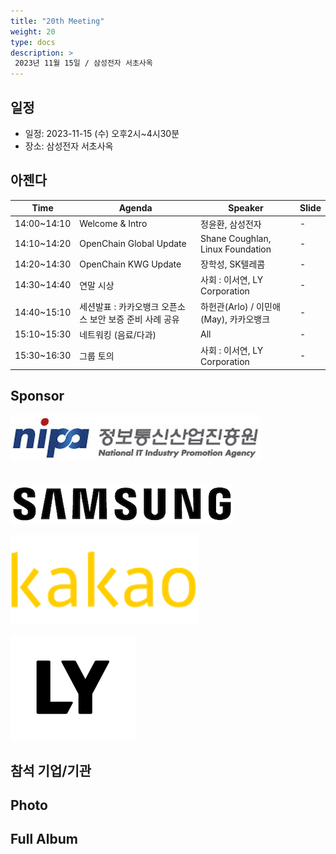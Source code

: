 ```yaml
---
title: "20th Meeting"
weight: 20
type: docs
description: >
 2023년 11월 15일 / 삼성전자 서초사옥
---
```


## 일정

* 일정: 2023-11-15 (수) 오후2시~4시30분
* 장소: 삼성전자 서초사옥

## 아젠다

| Time | Agenda           | Speaker | Slide |
|----|-----------------|------|------|
| 14:00~14:10 | Welcome & Intro | 정윤환, 삼성전자 |  -  |
| 14:10~14:20 | OpenChain Global Update  | 	Shane Coughlan, Linux Foundation | - |
| 14:20~14:30 | OpenChain KWG Update  | 장학성, SK텔레콤 | -  |
| 14:30~14:40 | 연말 시상 | 사회 : 이서연, LY Corporation |  -  |
| 14:40~15:10 | 세션발표 : 카카오뱅크 오픈소스 보안 보증 준비 사례 공유  | 하헌관(Arlo) / 이민애(May), 카카오뱅크 | -  |
| 15:10~15:30 | 네트워킹 (음료/다과)  | All | -  |
| 15:30~16:30 | 그룹 토의 | 사회 : 이서연, LY Corporation |  -  |

## Sponsor

![](nipg-logo.png)
<br>
<br>
<br>
![](samsung.png)

![](kakao.png)

![](line.png)

## 참석 기업/기관


## Photo



## Full Album

